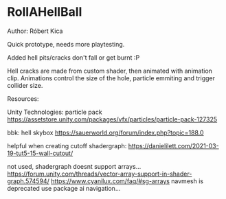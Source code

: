 # RollAHellBall

Author: Róbert Kica

Quick prototype, needs more playtesting.

Added hell pits/cracks don't fall or get burnt :P


Hell cracks are made from custom shader, then animated with animation clip. Animations control the size of the hole, particle emmiting and trigger collider size.


Resources:

Unity Technologies:
 particle pack https://assetstore.unity.com/packages/vfx/particles/particle-pack-127325

bbk:
 hell skybox https://sauerworld.org/forum/index.php?topic=188.0

helpful when creating cutoff shadergraph:
https://danielilett.com/2021-03-19-tut5-15-wall-cutout/

not used, shadergraph doesnt support arrays...
https://forum.unity.com/threads/vector-array-support-in-shader-graph.574594/
https://www.cyanilux.com/faq/#sg-arrays
navmesh is deprecated use package ai navigation...